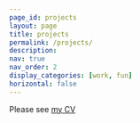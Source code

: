 ```yaml
---
page_id: projects
layout: page
title: projects
permalink: /projects/
description:
nav: true
nav_order: 2
display_categories: [work, fun]
horizontal: false
---
```


Please see [my CV](https://p-hoanganh.github.io/assets/pdf/en-us/CV___Hoang_Anh_PHAM___last_updated_Jan_2024.pdf)

